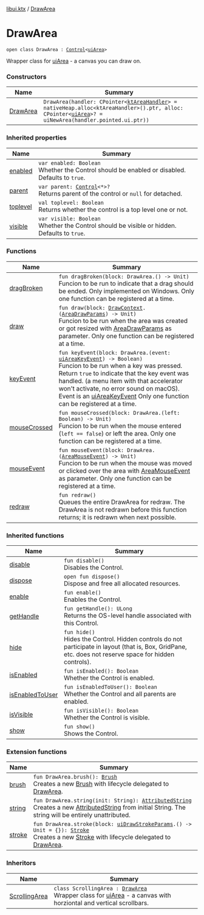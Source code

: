 [libui.ktx](../README.md) / [DrawArea](README.md)

# DrawArea

`open class DrawArea : `[`Control`](../-control/README.md)`<`[`uiArea`](../../libui/ui-area.md)`>`

Wrapper class for [uiArea](../../libui/ui-area.md) - a canvas you can draw on.

### Constructors

| Name | Summary |
|---|---|
| [DrawArea](-draw-area.md) | `DrawArea(handler: CPointer<`[`ktAreaHandler`](../../libui/kt-area-handler/README.md)`> = nativeHeap.alloc<ktAreaHandler>().ptr, alloc: CPointer<`[`uiArea`](../../libui/ui-area.md)`>? = uiNewArea(handler.pointed.ui.ptr))` |

### Inherited properties

| Name | Summary |
|---|---|
| [enabled](../-control/enabled.md) | `var enabled: Boolean`<br>Whether the Control should be enabled or disabled. Defaults to `true`. |
| [parent](../-control/parent.md) | `var parent: `[`Control`](../-control/README.md)`<*>?`<br>Returns parent of the control or `null` for detached. |
| [toplevel](../-control/toplevel.md) | `val toplevel: Boolean`<br>Returns whether the control is a top level one or not. |
| [visible](../-control/visible.md) | `var visible: Boolean`<br>Whether the Control should be visible or hidden. Defaults to `true`. |

### Functions

| Name | Summary |
|---|---|
| [dragBroken](drag-broken.md) | `fun dragBroken(block: DrawArea.() -> Unit)`<br>Funcion to be run to indicate that a drag should be ended. Only implemented on Windows. Only one function can be registered at a time. |
| [draw](draw.md) | `fun draw(block: `[`DrawContext`](../-draw-context.md)`.(`[`AreaDrawParams`](../-area-draw-params.md)`) -> Unit)`<br>Funcion to be run when the area was created or got resized with [AreaDrawParams](../-area-draw-params.md) as parameter. Only one function can be registered at a time. |
| [keyEvent](key-event.md) | `fun keyEvent(block: DrawArea.(event: `[`uiAreaKeyEvent`](../../libui/ui-area-key-event/README.md)`) -> Boolean)`<br>Funcion to be run when a key was pressed. Return `true` to indicate that the key event was handled. (a menu item with that accelerator won't activate, no error sound on macOS). Event is an [uiAreaKeyEvent](../../libui/ui-area-key-event/README.md) Only one function can be registered at a time. |
| [mouseCrossed](mouse-crossed.md) | `fun mouseCrossed(block: DrawArea.(left: Boolean) -> Unit)`<br>Funcion to be run when the mouse entered (`left == false`) or left the area. Only one function can be registered at a time. |
| [mouseEvent](mouse-event.md) | `fun mouseEvent(block: DrawArea.(`[`AreaMouseEvent`](../-area-mouse-event.md)`) -> Unit)`<br>Funcion to be run when the mouse was moved or clicked over the area with [AreaMouseEvent](../-area-mouse-event.md) as parameter. Only one function can be registered at a time. |
| [redraw](redraw.md) | `fun redraw()`<br>Queues the entire DrawArea for redraw. The DrawArea is not redrawn before this function returns; it is redrawn when next possible. |

### Inherited functions

| Name | Summary |
|---|---|
| [disable](../-control/disable.md) | `fun disable()`<br>Disables the Control. |
| [dispose](../-control/dispose.md) | `open fun dispose()`<br>Dispose and free all allocated resources. |
| [enable](../-control/enable.md) | `fun enable()`<br>Enables the Control. |
| [getHandle](../-control/get-handle.md) | `fun getHandle(): ULong`<br>Returns the OS-level handle associated with this Control. |
| [hide](../-control/hide.md) | `fun hide()`<br>Hides the Control. Hidden controls do not participate in layout (that is, Box, GridPane, etc. does not reserve space for hidden controls). |
| [isEnabled](../-control/is-enabled.md) | `fun isEnabled(): Boolean`<br>Whether the Control is enabled. |
| [isEnabledToUser](../-control/is-enabled-to-user.md) | `fun isEnabledToUser(): Boolean`<br>Whether the Control and all parents are enabled. |
| [isVisible](../-control/is-visible.md) | `fun isVisible(): Boolean`<br>Whether the Control is visible. |
| [show](../-control/show.md) | `fun show()`<br>Shows the Control. |

### Extension functions

| Name | Summary |
|---|---|
| [brush](../../libui.ktx.draw/brush.md) | `fun DrawArea.brush(): `[`Brush`](../../libui.ktx.draw/-brush/README.md)<br>Creates a new [Brush](../../libui.ktx.draw/-brush/README.md) with lifecycle delegated to [DrawArea](README.md). |
| [string](../../libui.ktx.draw/string.md) | `fun DrawArea.string(init: String): `[`AttributedString`](../../libui.ktx.draw/-attributed-string/README.md)<br>Creates a new [AttributedString](../../libui.ktx.draw/-attributed-string/README.md) from initial String. The string will be entirely unattributed. |
| [stroke](../../libui.ktx.draw/stroke.md) | `fun DrawArea.stroke(block: `[`uiDrawStrokeParams`](../../libui/ui-draw-stroke-params/README.md)`.() -> Unit = {}): `[`Stroke`](../../libui.ktx.draw/-stroke/README.md)<br>Creates a new [Stroke](../../libui.ktx.draw/-stroke/README.md) with lifecycle delegated to [DrawArea](README.md). |

### Inheritors

| Name | Summary |
|---|---|
| [ScrollingArea](../-scrolling-area/README.md) | `class ScrollingArea : `[`DrawArea`](README.md)<br>Wrapper class for [uiArea](../../libui/ui-area.md) - a canvas with horziontal and vertical scrollbars. |
